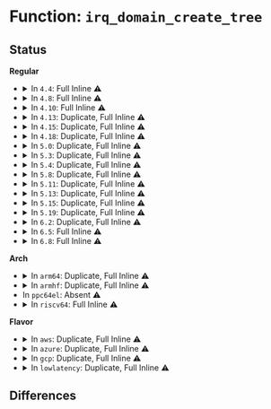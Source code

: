 # Function: <code>irq_domain_create_tree</code>

## Status
<b>Regular</b>
<ul>
<li>
<details>
<summary>In <code>4.4</code>: Full Inline ⚠️</summary>

**Collision:** Unique Static

**Inline:** Full

**Transformation:** False

**Instances:**

```
In kernel/irq/irqdomain.c (ffffffff810e0f24)
Location: include/linux/irqdomain.h:274
Inline: True
Inline callers:
  - kernel/irq/irqdomain.c:irq_domain_create_hierarchy
```
</details>
</li>
<li>
<details>
<summary>In <code>4.8</code>: Full Inline ⚠️</summary>

**Collision:** Unique Static

**Inline:** Full

**Transformation:** False

**Instances:**

```
In kernel/irq/irqdomain.c (ffffffff810e64f4)
Location: include/linux/irqdomain.h:300
Inline: True
Inline callers:
  - kernel/irq/irqdomain.c:irq_domain_create_hierarchy
```
</details>
</li>
<li>
<details>
<summary>In <code>4.10</code>: Full Inline ⚠️</summary>

**Collision:** Unique Static

**Inline:** Full

**Transformation:** False

**Instances:**

```
In kernel/irq/irqdomain.c (ffffffff810ecee4)
Location: include/linux/irqdomain.h:307
Inline: True
Inline callers:
  - kernel/irq/irqdomain.c:irq_domain_create_hierarchy
```
</details>
</li>
<li>
<details>
<summary>In <code>4.13</code>: Duplicate, Full Inline ⚠️</summary>

**Collision:** Static Duplication

**Inline:** Full

**Transformation:** False

**Instances:**

```
In arch/x86/kernel/apic/vector.c (ffffffff820b70a7)
Location: include/linux/irqdomain.h:342
Inline: True
Inline callers:
  - arch/x86/kernel/apic/vector.c:arch_early_irq_init
```
```
In arch/x86/kernel/apic/htirq.c (ffffffff820b82a2)
Location: include/linux/irqdomain.h:342
Inline: True
Inline callers:
  - arch/x86/kernel/apic/htirq.c:arch_init_htirq_domain
```
```
In kernel/irq/irqdomain.c (ffffffff810ec884)
Location: include/linux/irqdomain.h:342
Inline: True
Inline callers:
  - kernel/irq/irqdomain.c:irq_domain_create_hierarchy
```
```
In drivers/iommu/amd_iommu.c (ffffffff815ca05a)
Location: include/linux/irqdomain.h:342
Inline: True
Inline callers:
  - drivers/iommu/amd_iommu.c:amd_iommu_create_irq_domain
```
</details>
</li>
<li>
<details>
<summary>In <code>4.15</code>: Duplicate, Full Inline ⚠️</summary>

**Collision:** Static Duplication

**Inline:** Full

**Transformation:** False

**Instances:**

```
In arch/x86/kernel/apic/vector.c (ffffffff826bd9c4)
Location: include/linux/irqdomain.h:351
Inline: True
Inline callers:
  - arch/x86/kernel/apic/vector.c:arch_early_irq_init
```
```
In kernel/irq/irqdomain.c (ffffffff810f50f4)
Location: include/linux/irqdomain.h:351
Inline: True
Inline callers:
  - kernel/irq/irqdomain.c:irq_domain_create_hierarchy
```
```
In drivers/iommu/amd_iommu.c (ffffffff81630a2a)
Location: include/linux/irqdomain.h:351
Inline: True
Inline callers:
  - drivers/iommu/amd_iommu.c:amd_iommu_create_irq_domain
```
</details>
</li>
<li>
<details>
<summary>In <code>4.18</code>: Duplicate, Full Inline ⚠️</summary>

**Collision:** Static Duplication

**Inline:** Full

**Transformation:** False

**Instances:**

```
In arch/x86/kernel/apic/vector.c (ffffffff826e7791)
Location: include/linux/irqdomain.h:357
Inline: True
Inline callers:
  - arch/x86/kernel/apic/vector.c:arch_early_irq_init
```
```
In kernel/irq/irqdomain.c (ffffffff810fd4c4)
Location: include/linux/irqdomain.h:357
Inline: True
Inline callers:
  - kernel/irq/irqdomain.c:irq_domain_create_hierarchy
```
```
In drivers/iommu/amd_iommu.c (ffffffff8166b4a5)
Location: include/linux/irqdomain.h:357
Inline: True
Inline callers:
  - drivers/iommu/amd_iommu.c:amd_iommu_create_irq_domain
```
</details>
</li>
<li>
<details>
<summary>In <code>5.0</code>: Duplicate, Full Inline ⚠️</summary>

**Collision:** Static Duplication

**Inline:** Full

**Transformation:** False

**Instances:**

```
In arch/x86/kernel/apic/vector.c (ffffffff8289e2da)
Location: include/linux/irqdomain.h:359
Inline: True
Inline callers:
  - arch/x86/kernel/apic/vector.c:arch_early_irq_init
```
```
In kernel/irq/irqdomain.c (ffffffff81108f74)
Location: include/linux/irqdomain.h:359
Inline: True
Inline callers:
  - kernel/irq/irqdomain.c:irq_domain_create_hierarchy
```
```
In drivers/iommu/amd_iommu.c (ffffffff81689bb5)
Location: include/linux/irqdomain.h:359
Inline: True
Inline callers:
  - drivers/iommu/amd_iommu.c:amd_iommu_create_irq_domain
```
</details>
</li>
<li>
<details>
<summary>In <code>5.3</code>: Duplicate, Full Inline ⚠️</summary>

**Collision:** Static Duplication

**Inline:** Full

**Transformation:** False

**Instances:**

```
In arch/x86/kernel/apic/vector.c (ffffffff828b616a)
Location: include/linux/irqdomain.h:361
Inline: True
Inline callers:
  - arch/x86/kernel/apic/vector.c:arch_early_irq_init
```
```
In kernel/irq/irqdomain.c (ffffffff81112544)
Location: include/linux/irqdomain.h:361
Inline: True
Inline callers:
  - kernel/irq/irqdomain.c:irq_domain_create_hierarchy
```
```
In drivers/iommu/amd_iommu.c (ffffffff816c1195)
Location: include/linux/irqdomain.h:361
Inline: True
Inline callers:
  - drivers/iommu/amd_iommu.c:amd_iommu_create_irq_domain
```
</details>
</li>
<li>
<details>
<summary>In <code>5.4</code>: Duplicate, Full Inline ⚠️</summary>

**Collision:** Static Duplication

**Inline:** Full

**Transformation:** False

**Instances:**

```
In arch/x86/kernel/apic/vector.c (ffffffff828b962d)
Location: include/linux/irqdomain.h:368
Inline: True
Inline callers:
  - arch/x86/kernel/apic/vector.c:arch_early_irq_init
```
```
In arch/x86/platform/uv/uv_irq.c (ffffffff8109869d)
Location: include/linux/irqdomain.h:368
Inline: True
Inline callers:
  - arch/x86/platform/uv/uv_irq.c:uv_setup_irq
```
```
In kernel/irq/irqdomain.c (ffffffff8111e7d4)
Location: include/linux/irqdomain.h:368
Inline: True
Inline callers:
  - kernel/irq/irqdomain.c:irq_domain_create_hierarchy
```
```
In drivers/iommu/amd_iommu.c (ffffffff816e41f5)
Location: include/linux/irqdomain.h:368
Inline: True
Inline callers:
  - drivers/iommu/amd_iommu.c:amd_iommu_create_irq_domain
```
</details>
</li>
<li>
<details>
<summary>In <code>5.8</code>: Duplicate, Full Inline ⚠️</summary>

**Collision:** Static Duplication

**Inline:** Full

**Transformation:** False

**Instances:**

```
In arch/x86/kernel/apic/vector.c (ffffffff82cde61c)
Location: include/linux/irqdomain.h:369
Inline: True
Inline callers:
  - arch/x86/kernel/apic/vector.c:arch_early_irq_init
```
```
In arch/x86/platform/uv/uv_irq.c (ffffffff8109de8d)
Location: include/linux/irqdomain.h:369
Inline: True
Inline callers:
  - arch/x86/platform/uv/uv_irq.c:uv_setup_irq
```
```
In kernel/irq/irqdomain.c (ffffffff81129f14)
Location: include/linux/irqdomain.h:369
Inline: True
Inline callers:
  - kernel/irq/irqdomain.c:irq_domain_create_hierarchy
```
```
In drivers/iommu/amd/iommu.c (ffffffff8179a4a5)
Location: include/linux/irqdomain.h:369
Inline: True
Inline callers:
  - drivers/iommu/amd/iommu.c:amd_iommu_create_irq_domain
```
</details>
</li>
<li>
<details>
<summary>In <code>5.11</code>: Duplicate, Full Inline ⚠️</summary>

**Collision:** Static Duplication

**Inline:** Full

**Transformation:** False

**Instances:**

```
In arch/x86/kernel/apic/vector.c (ffffffff82fca9da)
Location: include/linux/irqdomain.h:376
Inline: True
Inline callers:
  - arch/x86/kernel/apic/vector.c:arch_early_irq_init
```
```
In arch/x86/platform/uv/uv_irq.c (ffffffff81099a60)
Location: include/linux/irqdomain.h:376
Inline: True
Inline callers:
  - arch/x86/platform/uv/uv_irq.c:uv_setup_irq
```
```
In kernel/irq/irqdomain.c (ffffffff811258d4)
Location: include/linux/irqdomain.h:376
Inline: True
Inline callers:
  - kernel/irq/irqdomain.c:irq_domain_create_hierarchy
```
```
In drivers/iommu/amd/iommu.c (ffffffff817a8ba5)
Location: include/linux/irqdomain.h:376
Inline: True
Inline callers:
  - drivers/iommu/amd/iommu.c:amd_iommu_create_irq_domain
```
</details>
</li>
<li>
<details>
<summary>In <code>5.13</code>: Duplicate, Full Inline ⚠️</summary>

**Collision:** Static Duplication

**Inline:** Full

**Transformation:** False

**Instances:**

```
In arch/x86/kernel/apic/vector.c (ffffffff831d5339)
Location: include/linux/irqdomain.h:381
Inline: True
Inline callers:
  - arch/x86/kernel/apic/vector.c:arch_early_irq_init
```
```
In arch/x86/platform/uv/uv_irq.c (ffffffff8109a26d)
Location: include/linux/irqdomain.h:381
Inline: True
Inline callers:
  - arch/x86/platform/uv/uv_irq.c:uv_setup_irq
```
```
In kernel/irq/irqdomain.c (ffffffff81125bc4)
Location: include/linux/irqdomain.h:381
Inline: True
Inline callers:
  - kernel/irq/irqdomain.c:irq_domain_create_hierarchy
```
```
In drivers/iommu/amd/iommu.c (ffffffff8178a945)
Location: include/linux/irqdomain.h:381
Inline: True
Inline callers:
  - drivers/iommu/amd/iommu.c:amd_iommu_create_irq_domain
```
</details>
</li>
<li>
<details>
<summary>In <code>5.15</code>: Duplicate, Full Inline ⚠️</summary>

**Collision:** Static Duplication

**Inline:** Full

**Transformation:** False

**Instances:**

```
In arch/x86/kernel/apic/vector.c (ffffffff832b7e6b)
Location: include/linux/irqdomain.h:378
Inline: True
Inline callers:
  - arch/x86/kernel/apic/vector.c:arch_early_irq_init
```
```
In arch/x86/platform/uv/uv_irq.c (ffffffff810aa297)
Location: include/linux/irqdomain.h:378
Inline: True
Inline callers:
  - arch/x86/platform/uv/uv_irq.c:uv_setup_irq
```
```
In kernel/irq/irqdomain.c (ffffffff81146364)
Location: include/linux/irqdomain.h:378
Inline: True
Inline callers:
  - kernel/irq/irqdomain.c:irq_domain_create_hierarchy
```
```
In drivers/iommu/amd/iommu.c (ffffffff81811c25)
Location: include/linux/irqdomain.h:378
Inline: True
Inline callers:
  - drivers/iommu/amd/iommu.c:amd_iommu_create_irq_domain
```
</details>
</li>
<li>
<details>
<summary>In <code>5.19</code>: Duplicate, Full Inline ⚠️</summary>

**Collision:** Static Duplication

**Inline:** Full

**Transformation:** False

**Instances:**

```
In arch/x86/kernel/apic/vector.c (ffffffff83469b36)
Location: include/linux/irqdomain.h:392
Inline: True
Inline callers:
  - arch/x86/kernel/apic/vector.c:arch_early_irq_init
```
```
In arch/x86/platform/uv/uv_irq.c (ffffffff810bfd01)
Location: include/linux/irqdomain.h:392
Inline: True
Inline callers:
  - arch/x86/platform/uv/uv_irq.c:uv_setup_irq
```
```
In kernel/irq/irqdomain.c (ffffffff8116a626)
Location: include/linux/irqdomain.h:392
Inline: True
Inline callers:
  - kernel/irq/irqdomain.c:irq_domain_create_hierarchy
```
```
In drivers/iommu/amd/iommu.c (ffffffff81952a25)
Location: include/linux/irqdomain.h:392
Inline: True
Inline callers:
  - drivers/iommu/amd/iommu.c:amd_iommu_create_irq_domain
```
</details>
</li>
<li>
<details>
<summary>In <code>6.2</code>: Duplicate, Full Inline ⚠️</summary>

**Collision:** Static Duplication

**Inline:** Full

**Transformation:** False

**Instances:**

```
In arch/x86/kernel/apic/vector.c (ffffffff83e8e82a)
Location: include/linux/irqdomain.h:380
Inline: True
Inline callers:
  - arch/x86/kernel/apic/vector.c:arch_early_irq_init
```
```
In arch/x86/platform/uv/uv_irq.c (ffffffff810dbbf1)
Location: include/linux/irqdomain.h:380
Inline: True
Inline callers:
  - arch/x86/platform/uv/uv_irq.c:uv_setup_irq
```
</details>
</li>
<li>
<details>
<summary>In <code>6.5</code>: Full Inline ⚠️</summary>

**Collision:** Unique Static

**Inline:** Full

**Transformation:** False

**Instances:**

```
In arch/x86/kernel/apic/vector.c (ffffffff836b20ca)
Location: include/linux/irqdomain.h:383
Inline: True
Inline callers:
  - arch/x86/kernel/apic/vector.c:arch_early_irq_init
```
</details>
</li>
<li>
<details>
<summary>In <code>6.8</code>: Full Inline ⚠️</summary>

**Collision:** Unique Static

**Inline:** Full

**Transformation:** False

**Instances:**

```
In arch/x86/kernel/apic/vector.c (ffffffff838e258a)
Location: include/linux/irqdomain.h:383
Inline: True
Inline callers:
  - arch/x86/kernel/apic/vector.c:arch_early_irq_init
```
</details>
</li>
</ul>
<b>Arch</b>
<ul>
<li>
<details>
<summary>In <code>arm64</code>: Duplicate, Full Inline ⚠️</summary>

**Collision:** Static Duplication

**Inline:** Full

**Transformation:** False

**Instances:**

```
In kernel/irq/irqdomain.c (ffff8000101840b4)
Location: include/linux/irqdomain.h:368
Inline: True
Inline callers:
  - kernel/irq/irqdomain.c:irq_domain_create_hierarchy
```
```
In drivers/irqchip/irq-gic-v2m.c (ffff80001066d7cc)
Location: include/linux/irqdomain.h:368
Inline: True
Inline callers:
  - drivers/irqchip/irq-gic-v2m.c:gicv2m_allocate_domains
```
```
In drivers/irqchip/irq-gic-v3.c (ffff800011472d88)
Location: include/linux/irqdomain.h:368
Inline: True
Inline callers:
  - drivers/irqchip/irq-gic-v3.c:gic_init_bases
```
```
In drivers/irqchip/irq-gic-v3-mbi.c (ffff800011473830)
Location: include/linux/irqdomain.h:368
Inline: True
Inline callers:
  - drivers/irqchip/irq-gic-v3-mbi.c:mbi_init
```
```
In drivers/irqchip/irq-gic-v3-its.c (ffff800011474348)
Location: include/linux/irqdomain.h:368
Inline: True
Inline callers:
  - drivers/irqchip/irq-gic-v3-its.c:its_probe_one
```
</details>
</li>
<li>
<details>
<summary>In <code>armhf</code>: Duplicate, Full Inline ⚠️</summary>

**Collision:** Static Duplication

**Inline:** Full

**Transformation:** False

**Instances:**

```
In kernel/irq/irqdomain.c (c03d322c)
Location: include/linux/irqdomain.h:368
Inline: True
Inline callers:
  - kernel/irq/irqdomain.c:irq_domain_create_hierarchy
```
```
In drivers/irqchip/irq-gic-v2m.c (c154b540)
Location: include/linux/irqdomain.h:368
Inline: True
Inline callers:
  - drivers/irqchip/irq-gic-v2m.c:gicv2m_of_init
```
```
In drivers/irqchip/irq-gic-v3.c (c154b8c8)
Location: include/linux/irqdomain.h:368
Inline: True
Inline callers:
  - drivers/irqchip/irq-gic-v3.c:gic_init_bases
```
```
In drivers/irqchip/irq-gic-v3-mbi.c (c154c4d4)
Location: include/linux/irqdomain.h:368
Inline: True
Inline callers:
  - drivers/irqchip/irq-gic-v3-mbi.c:mbi_init
```
```
In drivers/irqchip/irq-gic-v3-its.c (c154c9c4)
Location: include/linux/irqdomain.h:368
Inline: True
```
</details>
</li>
<li>
In <code>ppc64el</code>: Absent ⚠️
</li>
<li>
<details>
<summary>In <code>riscv64</code>: Full Inline ⚠️</summary>

**Collision:** Unique Static

**Inline:** Full

**Transformation:** False

**Instances:**

```
In kernel/irq/irqdomain.c (ffffffe00011b180)
Location: include/linux/irqdomain.h:368
Inline: True
Inline callers:
  - kernel/irq/irqdomain.c:irq_domain_create_hierarchy
```
</details>
</li>
</ul>
<b>Flavor</b>
<ul>
<li>
<details>
<summary>In <code>aws</code>: Duplicate, Full Inline ⚠️</summary>

**Collision:** Static Duplication

**Inline:** Full

**Transformation:** False

**Instances:**

```
In arch/x86/kernel/apic/vector.c (ffffffff828a7634)
Location: include/linux/irqdomain.h:368
Inline: True
Inline callers:
  - arch/x86/kernel/apic/vector.c:arch_early_irq_init
```
```
In kernel/irq/irqdomain.c (ffffffff81116db4)
Location: include/linux/irqdomain.h:368
Inline: True
Inline callers:
  - kernel/irq/irqdomain.c:irq_domain_create_hierarchy
```
```
In drivers/iommu/amd_iommu.c (ffffffff816a9cd5)
Location: include/linux/irqdomain.h:368
Inline: True
Inline callers:
  - drivers/iommu/amd_iommu.c:amd_iommu_create_irq_domain
```
</details>
</li>
<li>
<details>
<summary>In <code>azure</code>: Duplicate, Full Inline ⚠️</summary>

**Collision:** Static Duplication

**Inline:** Full

**Transformation:** False

**Instances:**

```
In arch/x86/kernel/apic/vector.c (ffffffff8289f731)
Location: include/linux/irqdomain.h:368
Inline: True
Inline callers:
  - arch/x86/kernel/apic/vector.c:arch_early_irq_init
```
```
In kernel/irq/irqdomain.c (ffffffff81107aa4)
Location: include/linux/irqdomain.h:368
Inline: True
Inline callers:
  - kernel/irq/irqdomain.c:irq_domain_create_hierarchy
```
```
In drivers/iommu/amd_iommu.c (ffffffff81687635)
Location: include/linux/irqdomain.h:368
Inline: True
Inline callers:
  - drivers/iommu/amd_iommu.c:amd_iommu_create_irq_domain
```
</details>
</li>
<li>
<details>
<summary>In <code>gcp</code>: Duplicate, Full Inline ⚠️</summary>

**Collision:** Static Duplication

**Inline:** Full

**Transformation:** False

**Instances:**

```
In arch/x86/kernel/apic/vector.c (ffffffff828ba544)
Location: include/linux/irqdomain.h:368
Inline: True
Inline callers:
  - arch/x86/kernel/apic/vector.c:arch_early_irq_init
```
```
In kernel/irq/irqdomain.c (ffffffff81114ca4)
Location: include/linux/irqdomain.h:368
Inline: True
Inline callers:
  - kernel/irq/irqdomain.c:irq_domain_create_hierarchy
```
```
In drivers/iommu/amd_iommu.c (ffffffff816d7eb5)
Location: include/linux/irqdomain.h:368
Inline: True
Inline callers:
  - drivers/iommu/amd_iommu.c:amd_iommu_create_irq_domain
```
</details>
</li>
<li>
<details>
<summary>In <code>lowlatency</code>: Duplicate, Full Inline ⚠️</summary>

**Collision:** Static Duplication

**Inline:** Full

**Transformation:** False

**Instances:**

```
In arch/x86/kernel/apic/vector.c (ffffffff828ba65a)
Location: include/linux/irqdomain.h:368
Inline: True
Inline callers:
  - arch/x86/kernel/apic/vector.c:arch_early_irq_init
```
```
In arch/x86/platform/uv/uv_irq.c (ffffffff81099b6d)
Location: include/linux/irqdomain.h:368
Inline: True
Inline callers:
  - arch/x86/platform/uv/uv_irq.c:uv_setup_irq
```
```
In kernel/irq/irqdomain.c (ffffffff811202d4)
Location: include/linux/irqdomain.h:368
Inline: True
Inline callers:
  - kernel/irq/irqdomain.c:irq_domain_create_hierarchy
```
```
In drivers/iommu/amd_iommu.c (ffffffff816f2465)
Location: include/linux/irqdomain.h:368
Inline: True
Inline callers:
  - drivers/iommu/amd_iommu.c:amd_iommu_create_irq_domain
```
</details>
</li>
</ul>

## Differences
